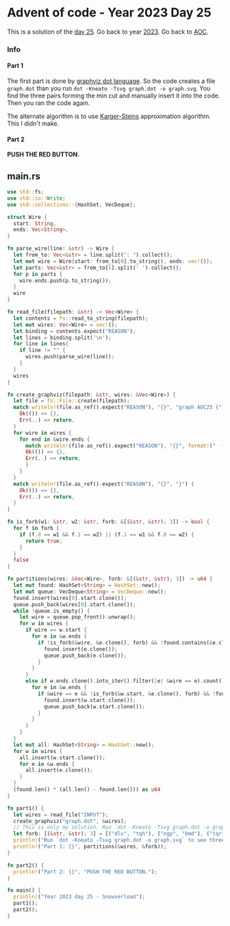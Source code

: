 # Advent of code - Year 2023 Day 25

This is a solution of the [day 25](https://adventofcode.com/2023/day/25). Go back to year [2023](2023.md). Go back to [AOC](../adventofcode.md).

### Info

#### Part 1

The first part is done by [graphviz dot language](https://graphviz.org/doc/info/lang.html). So the code creates a file `graph.dot` than you run `dot -Kneato -Tsvg graph.dot -o graph.svg`. You find the three pairs forming the min cut and manually insert it into the code. Then you ran the code again.

The alternate algorithm is to use [Karger-Steins](https://en.wikipedia.org/wiki/Karger%27s_algorithm) approximation algorithm. This I didn't make.

#### Part 2

**PUSH THE RED BUTTON.**

## main.rs

```rs
use std::fs;
use std::io::Write;
use std::collections::{HashSet, VecDeque};

struct Wire {
  start: String,
  ends: Vec<String>,
}

fn parse_wire(line: &str) -> Wire {
  let from_to: Vec<&str> = line.split(": ").collect();
  let mut wire = Wire{start: from_to[0].to_string(), ends: vec!()};
  let parts: Vec<&str> = from_to[1].split(' ').collect();
  for p in parts {
    wire.ends.push(p.to_string());
  }
  wire
}

fn read_file(filepath: &str) -> Vec<Wire> {
  let contents = fs::read_to_string(filepath);
  let mut wires: Vec<Wire> = vec!();
  let binding = contents.expect("REASON");
  let lines = binding.split('\n');
  for line in lines{
    if line != "" {
      wires.push(parse_wire(line));
    }
  }
  wires
}

fn create_graphviz(filepath: &str, wires: &Vec<Wire>) {
  let file = fs::File::create(filepath);
  match writeln!(file.as_ref().expect("REASON"), "{}", "graph AOC25 {") {
    Ok(()) => {},
    Err(..) => return,
  }
  for wire in wires {
    for end in &wire.ends {
      match writeln!(file.as_ref().expect("REASON"), "{}", format!("  {} -- {};", wire.start, end)) {
      Ok(()) => {},
      Err(..) => return,
      }
    }
  }
  match writeln!(file.as_ref().expect("REASON"), "{}", "}") {
    Ok(()) => {},
    Err(..) => return,
  }
}

fn is_forb(w1: &str, w2: &str, forb: &[(&str, &str); 3]) -> bool {
  for f in forb {
    if (f.0 == w1 && f.1 == w2) || (f.1 == w1 && f.0 == w2) {
      return true;
    }
  }
  false 
}

fn partitions(wires: &Vec<Wire>, forb: &[(&str, &str); 3]) -> u64 {
  let mut found: HashSet<String> = HashSet::new();
  let mut queue: VecDeque<String> = VecDeque::new();
  found.insert(wires[0].start.clone());
  queue.push_back(wires[0].start.clone());
  while !queue.is_empty() {
    let wire = queue.pop_front().unwrap();
    for w in wires {
      if wire == w.start {
        for e in &w.ends {
          if !is_forb(&wire, &e.clone(), forb) && !found.contains(&e.clone()) {
            found.insert(e.clone());
            queue.push_back(e.clone());
          }
        }
      }
      else if w.ends.clone().into_iter().filter(|e| &wire == e).count() > 0 {
        for e in &w.ends {
          if &wire == e && !is_forb(&w.start, &e.clone(), forb) && !found.contains(&w.start) {
            found.insert(w.start.clone());
            queue.push_back(w.start.clone());
          }
        }
      }
    }
  }
  let mut all: HashSet<String> = HashSet::new();
  for w in wires {
    all.insert(w.start.clone());
    for e in &w.ends {
      all.insert(e.clone());
    }
  }
  (found.len() * (all.len() - found.len())) as u64
}

fn part1() {
  let wires = read_file("INPUT");
  create_graphviz("graph.dot", &wires);
  // This is only my solution. Run `dot -Kneato -Tsvg graph.dot -o graph.svg` to create your graph.
  let forb: [(&str, &str); 3] = [("dlv", "tqh"), ("ngp", "bmd"), ("tqr", "grd")];
  println!("Run `dot -Kneato -Tsvg graph.dot -o graph.svg` to see three edges.");
  println!("Part 1: {}", partitions(&wires, &forb));
}

fn part2() {
  println!("Part 2: {}", "PUSH THE RED BUTTON.");
}

fn main() {
  println!("Year 2023 day 25 - Snowverload");
  part1();
  part2();
}
```

